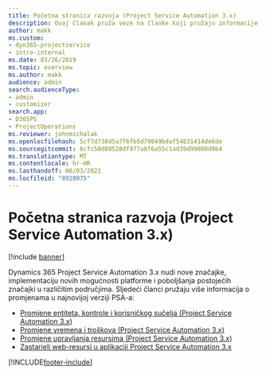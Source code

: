 ```yaml
---
title: Početna stranica razvoja (Project Service Automation 3.x)
description: Ovaj članak pruža veze na članke koji pružaju informacije o razvoju za verziju 3.x aplikacije Dynamics 365 Project Service Automation (PSA).
author: makk
ms.custom:
- dyn365-projectservice
- intro-internal
ms.date: 03/26/2019
ms.topic: overview
ms.author: makk
audience: admin
search.audienceType:
- admin
- customizer
search.app:
- D365PS
- ProjectOperations
ms.reviewer: johnmichalak
ms.openlocfilehash: 5cf7d738d5a7f6fb5d79849bdaf54831414de6de
ms.sourcegitcommit: 6cfc50d89528df977a8f6a55c1ad39d99800d9b4
ms.translationtype: MT
ms.contentlocale: hr-HR
ms.lasthandoff: 06/03/2022
ms.locfileid: "8928975"
---
```

# <a name="development-home-page-project-service-automation-3x"></a>Početna stranica razvoja (Project Service Automation 3.x)

[!include [banner](../../includes/psa-now-project-operations.md)]

Dynamics 365 Project Service Automation 3.x nudi nove značajke, implementaciju novih mogućnosti platforme i poboljšanja postojećih značajki u različitim područjima. Sljedeći članci pružaju više informacija o promjenama u najnovijoj verziji PSA-a:

- [Promjene entiteta, kontrole i korisničkog sučelja (Project Service Automation 3.x)](../developer-guides/entity-changes-v3.x.md)
- [Promjene vremena i troškova (Project Service Automation 3.x)](../developer-guides/time-expense-changes-v3.x.md)
- [Promjene upravljanja resursima (Project Service Automation 3.x)](../developer-guides/resource-management-changes-v3.x.md)
- [Zastarjeli web-resursi u aplikaciji Project Service Automation 3.x](../developer-guides/web-resources-deprecated-v3.x.md)


[!INCLUDE[footer-include](../../includes/footer-banner.md)]
